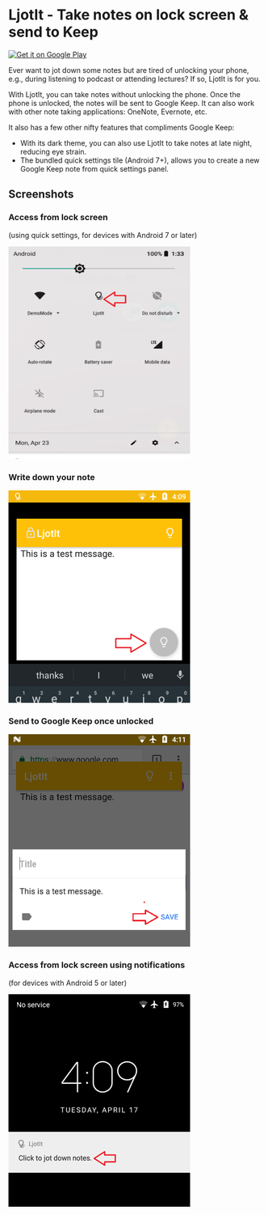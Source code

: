 # LjotIt - Take notes on lock screen & send to Keep

[<img src="https://play.google.com/intl/en_us/badges/images/generic/en_badge_web_generic.png"
      alt="Get it on Google Play"
      height="90">](https://play.google.com/store/apps/details?id=net.oldev.aljotit)

Ever want to jot down some notes but are tired of unlocking your phone, e.g., during listening to podcast or attending lectures? If so, LjotIt is for you.

With LjotIt, you can take notes without unlocking the phone. Once the phone is unlocked, the notes will be sent to Google Keep. It can also work with other note taking applications: OneNote, Evernote, etc.

It also has a few other nifty features that compliments Google Keep:
- With its dark theme, you can also use LjotIt to take notes at late night, reducing eye strain. 
- The bundled quick settings tile (Android 7+), allows you to create a new Google Keep note from quick settings panel.

## Screenshots

### Access from lock screen
(using quick settings, for devices with Android 7 or later)

<img src="assets/ic_intro_tile_final.png" height="420" width="360">

### Write down your note
<img src="assets/ic_intro_ljotit_cropped_marked.png" height="420" width="360">

### Send to Google Keep once unlocked
<img src="assets/ic_intro_post_unlock_cropped_marked.png" height="420" width="360">

### Access from lock screen using notifications
(for devices with Android 5 or later)

<img src="assets/ic_intro_lockscreen_notification_cropped_marked.png" height="420" width="360">
